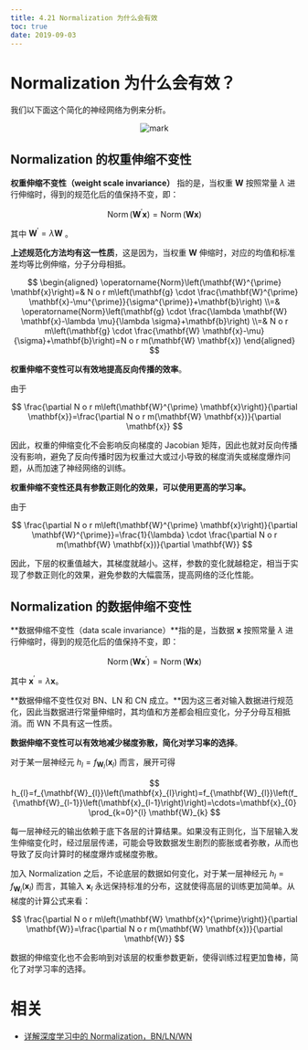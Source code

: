 ```yaml
---
title: 4.21 Normalization 为什么会有效
toc: true
date: 2019-09-03
---
```

# Normalization 为什么会有效？



我们以下面这个简化的神经网络为例来分析。

<center>

![mark](http://images.iterate.site/blog/image/20190902/mBKRSQOrvu2g.png?imageslim)

</center>

## Normalization 的权重伸缩不变性



**权重伸缩不变性（weight scale invariance）** 指的是，当权重 $\mathbf{W}$ 按照常量 $\lambda$ 进行伸缩时，得到的规范化后的值保持不变，即：

$$
\operatorname{Norm}\left(\mathbf{W}^{\prime} \mathbf{x}\right)=\operatorname{Norm}(\mathbf{W} \mathbf{x})
$$


其中 $\mathbf{W}^{\prime}=\lambda \mathbf{W}$ 。



**上述规范化方法均有这一性质**，这是因为，当权重 $\mathbf{W}$ 伸缩时，对应的均值和标准差均等比例伸缩，分子分母相抵。

$$
\begin{aligned} \operatorname{Norm}\left(\mathbf{W}^{\prime} \mathbf{x}\right)=& N o r m\left(\mathbf{g} \cdot \frac{\mathbf{W}^{\prime} \mathbf{x}-\mu^{\prime}}{\sigma^{\prime}}+\mathbf{b}\right) \\=& \operatorname{Norm}\left(\mathbf{g} \cdot \frac{\lambda \mathbf{W} \mathbf{x}-\lambda \mu}{\lambda \sigma}+\mathbf{b}\right) \\=& N o r m\left(\mathbf{g} \cdot \frac{\mathbf{W} \mathbf{x}-\mu}{\sigma}+\mathbf{b}\right)=N o r m(\mathbf{W} \mathbf{x}) \end{aligned}
$$


**权重伸缩不变性可以有效地提高反向传播的效率**。

由于

$$
\frac{\partial N o r m\left(\mathbf{W}^{\prime} \mathbf{x}\right)}{\partial \mathbf{x}}=\frac{\partial N o r m(\mathbf{W} \mathbf{x})}{\partial \mathbf{x}}
$$

因此，权重的伸缩变化不会影响反向梯度的 Jacobian 矩阵，因此也就对反向传播没有影响，避免了反向传播时因为权重过大或过小导致的梯度消失或梯度爆炸问题，从而加速了神经网络的训练。



**权重伸缩不变性还具有参数正则化的效果，可以使用更高的学习率。**

由于

$$
\frac{\partial N o r m\left(\mathbf{W}^{\prime} \mathbf{x}\right)}{\partial \mathbf{W}^{\prime}}=\frac{1}{\lambda} \cdot \frac{\partial N o r m(\mathbf{W} \mathbf{x})}{\partial \mathbf{W}}
$$

因此，下层的权重值越大，其梯度就越小。这样，参数的变化就越稳定，相当于实现了参数正则化的效果，避免参数的大幅震荡，提高网络的泛化性能。


## Normalization 的数据伸缩不变性



**数据伸缩不变性（data scale invariance）**指的是，当数据 $\mathbf{x}$ 按照常量 $\lambda$ 进行伸缩时，得到的规范化后的值保持不变，即：

$$
\operatorname{Norm}\left(\mathbf{W} \mathbf{x}^{\prime}\right)=\operatorname{Norm}(\mathbf{W} \mathbf{x})
$$

其中 $\mathbf{x}^{\prime}=\lambda \mathbf{x}$。



**数据伸缩不变性仅对 BN、LN 和 CN 成立。**因为这三者对输入数据进行规范化，因此当数据进行常量伸缩时，其均值和方差都会相应变化，分子分母互相抵消。而 WN 不具有这一性质。



**数据伸缩不变性可以有效地减少梯度弥散，简化对学习率的选择**。

对于某一层神经元 $h_{l}=f_{\mathbf{W}_{l}}\left(\mathbf{x}_{l}\right)$ 而言，展开可得

$$
h_{l}=f_{\mathbf{W}_{l}}\left(\mathbf{x}_{l}\right)=f_{\mathbf{W}_{l}}\left(f_{\mathbf{W}_{l-1}}\left(\mathbf{x}_{l-1}\right)\right)=\cdots=\mathbf{x}_{0} \prod_{k=0}^{l} \mathbf{W}_{k}
$$

每一层神经元的输出依赖于底下各层的计算结果。如果没有正则化，当下层输入发生伸缩变化时，经过层层传递，可能会导致数据发生剧烈的膨胀或者弥散，从而也导致了反向计算时的梯度爆炸或梯度弥散。



加入 Normalization 之后，不论底层的数据如何变化，对于某一层神经元 $h_{l}=f_{\mathbf{W}_{l}}\left(\mathbf{x}_{l}\right)$ 而言，其输入 $\mathbf{x}_{l}$ 永远保持标准的分布，这就使得高层的训练更加简单。从梯度的计算公式来看：

$$
\frac{\partial N o r m\left(\mathbf{W} \mathbf{x}^{\prime}\right)}{\partial \mathbf{W}}=\frac{\partial N o r m(\mathbf{W} \mathbf{x})}{\partial \mathbf{W}}
$$

数据的伸缩变化也不会影响到对该层的权重参数更新，使得训练过程更加鲁棒，简化了对学习率的选择。







# 相关

- [详解深度学习中的 Normalization，BN/LN/WN](https://zhuanlan.zhihu.com/p/33173246)
